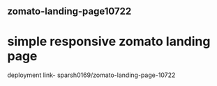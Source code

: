 ## zomato-landing-page10722

# simple responsive zomato landing page

deployment link- sparsh0169/zomato-landing-page-10722
